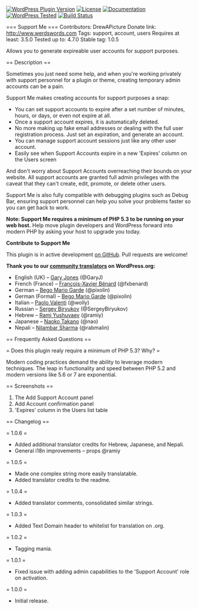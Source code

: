[![WordPress Plugin Version](https://img.shields.io/wordpress/plugin/v/query-monitor.svg?style=flat-square)](https://wordpress.org/plugins/query-monitor/)
[![License](https://img.shields.io/badge/license-GPL_v2%2B-blue.svg?style=flat-square)](http://opensource.org/licenses/GPL-2.0)
[![Documentation](https://img.shields.io/badge/docs-stable-blue.svg?style=flat-square)](https://docs.querymonitor.com/en/stable/)
[![WordPress Tested](https://img.shields.io/wordpress/v/query-monitor.svg?style=flat-square)](https://wordpress.org/plugins/query-monitor/)
[![Build Status](https://img.shields.io/travis/johnbillion/query-monitor/master.svg?style=flat-square)](https://travis-ci.org/johnbillion/query-monitor)

=== Support Me ===
Contributors: DrewAPicture
Donate link: http://www.werdswords.com
Tags: support, account, users
Requires at least: 3.5.0
Tested up to: 4.7.0
Stable tag: 1.0.5

Allows you to generate expireable user accounts for support purposes.

== Description ==

Sometimes you just need some help, and when you're working privately with support personnel for a plugin or theme, creating temporary admin accounts can be a pain.

Support Me makes creating accounts for support purposes a snap:

* You can set support accounts to expire after a set number of minutes, hours, or days, or even not expire at all.
* Once a support account expires, it is automatically deleted.
* No more making up fake email addresses or dealing with the full user registration process. Just set an expiration, and generate an account.
* You can manage support account sessions just like any other user account.
* Easily see when Support Accounts expire in a new 'Expires' column on the Users screen

And don't worry about Support Accounts overreaching their bounds on your website. All support accounts are granted full admin privileges with the caveat that they can't create, edit, promote, or delete other users.

Support Me is also fully compatible with debugging plugins such as Debug Bar, ensuring support personnel can help you solve your problems faster so you can get back to work.

<strong>Note: Support Me requires a minimum of PHP 5.3 to be running on your web host.</strong> Help move plugin developers and WordPress forward into modern PHP by asking your host to upgrade you today.

<strong>Contribute to Support Me</strong>

This plugin is in active development <a href="https://github.com/DrewAPicture/support-me" target="_new">on GitHub</a>. Pull requests are welcome!

<strong>Thank you to our <a href="https://translate.wordpress.org/projects/wp-plugins/support-me">community translators</a> on WordPress.org:</strong>

* English (UK) – <a href="https://profiles.wordpress.org/garyj/">Gary Jones</a> (@GaryJ)
* French (France) – <a href="https://profiles.wordpress.org/fxbenard/">François-Xavier Bénard</a> (@fxbenard)
* German – <a href="https://profiles.wordpress.org/pixolin/">Bego Mario Garde</a> (@pixolin)
* German (Formal) – <a href="https://profiles.wordpress.org/pixolin/">Bego Mario Garde</a> (@pixolin)
* Italian – <a href="https://profiles.wordpress.org/wolly/">Paolo Valenti</a> (@wolly)
* Russian – <a href="https://profiles.wordpress.org/sergeybiryukov/">Sergey Biryukov</a> (@SergeyBiryukov)
* Hebrew – <a href="https://profiles.wordpress.org/ramiy/">Rami Yushuvaev</a> (@ramiy)
* Japanese – <a href="https://profiles.wordpress.org/nao/">Naoko Takano</a> (@nao)
* Nepali – <a href="https://profiles.wordpress.org/rabmalin/">Nilambar Sharma</a> (@rabmalin)

== Frequently Asked Questions ==

= Does this plugin realy require a minimum of PHP 5.3? Why? =

Modern coding practices demand the ability to leverage modern techniques. The leap in functionality and speed between PHP 5.2 and modern versions like 5.6 or 7 are exponential.

== Screenshots ==

1. The Add Support Account panel
2. Add Account confirmation panel
2. 'Expires' column in the Users list table

== Changelog ==

= 1.0.6 =

* Added additional translator credits for Hebrew, Japanese, and Nepali.
* General i18n improvements – props @ramiy

= 1.0.5 =

* Made one complex string more easily translatable.
* Added translator credits to the readme.

= 1.0.4 =

* Added translator comments, consolidated similar strings.

= 1.0.3 =

* Added Text Domain header to whitelist for translation on .org.

= 1.0.2 =

* Tagging mania.

= 1.0.1 =

* Fixed issue with adding admin capabilities to the 'Support Account' role on activation.

= 1.0.0 =

* Initial release.
